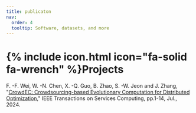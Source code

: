 ```yaml
---
title: publicaton
nav:
  order: 4
  tooltip: Software, datasets, and more
---
```


# {% include icon.html icon="fa-solid fa-wrench" %}Projects

F. -F. Wei, W. -N. Chen, X. -Q. Guo, B. Zhao, S. -W. Jeon and J. Zhang, "[CrowdEC: Crowdsourcing-based Evolutionary Computation for Distributed Optimization](https://ieeexplore.ieee.org/abstract/document/10618890)," IEEE Transactions on Services Computing, pp.1-14, Jul., 2024.

